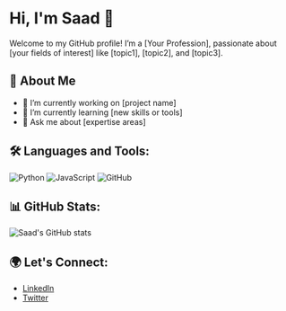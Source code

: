 # Hi, I'm Saad 👋

Welcome to my GitHub profile! I’m a [Your Profession], passionate about [your fields of interest] like [topic1], [topic2], and [topic3].

## 🚀 About Me
- 🔭 I’m currently working on [project name]
- 🌱 I’m currently learning [new skills or tools]
- 💬 Ask me about [expertise areas]

## 🛠️ Languages and Tools:
![Python](https://img.shields.io/badge/-Python-05122A?style=flat&logo=python)
![JavaScript](https://img.shields.io/badge/-JavaScript-05122A?style=flat&logo=javascript)
![GitHub](https://img.shields.io/badge/-GitHub-05122A?style=flat&logo=github)

## 📊 GitHub Stats:
![Saad's GitHub stats](https://github-readme-stats.vercel.app/api?username=saadrasheed&show_icons=true&theme=radical)

## 🌍 Let's Connect:
- [LinkedIn](https://www.linkedin.com/in/your-linkedin-profile)
- [Twitter](https://twitter.com/your-twitter-handle)
